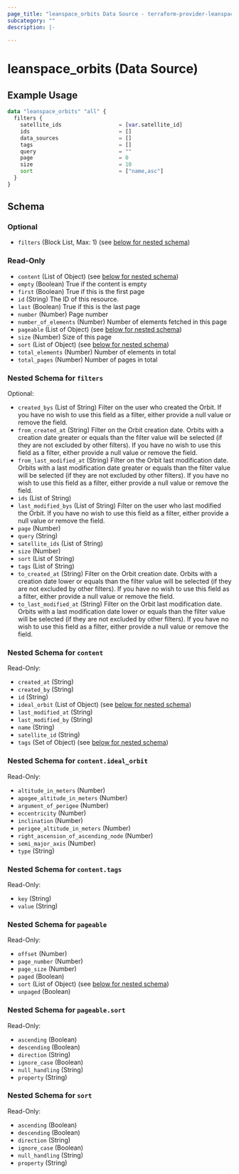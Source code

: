 ```yaml
---
page_title: "leanspace_orbits Data Source - terraform-provider-leanspace"
subcategory: ""
description: |-
  
---
```


# leanspace_orbits (Data Source)



## Example Usage

```terraform
data "leanspace_orbits" "all" {
  filters {
    satellite_ids                  = [var.satellite_id]
    ids                            = []
    data_sources                   = []
    tags                           = []
    query                          = ""
    page                           = 0
    size                           = 10
    sort                           = ["name,asc"]
  }
}
```

<!-- schema generated by tfplugindocs -->
## Schema

### Optional

- `filters` (Block List, Max: 1) (see [below for nested schema](#nestedblock--filters))

### Read-Only

- `content` (List of Object) (see [below for nested schema](#nestedatt--content))
- `empty` (Boolean) True if the content is empty
- `first` (Boolean) True if this is the first page
- `id` (String) The ID of this resource.
- `last` (Boolean) True if this is the last page
- `number` (Number) Page number
- `number_of_elements` (Number) Number of elements fetched in this page
- `pageable` (List of Object) (see [below for nested schema](#nestedatt--pageable))
- `size` (Number) Size of this page
- `sort` (List of Object) (see [below for nested schema](#nestedatt--sort))
- `total_elements` (Number) Number of elements in total
- `total_pages` (Number) Number of pages in total

<a id="nestedblock--filters"></a>
### Nested Schema for `filters`

Optional:

- `created_bys` (List of String) Filter on the user who created the Orbit. If you have no wish to use this field as a filter, either provide a null value or remove the field.
- `from_created_at` (String) Filter on the Orbit creation date. Orbits with a creation date greater or equals than the filter value will be selected (if they are not excluded by other filters). If you have no wish to use this field as a filter, either provide a null value or remove the field.
- `from_last_modified_at` (String) Filter on the Orbit last modification date. Orbits with a last modification date greater or equals than the filter value will be selected (if they are not excluded by other filters). If you have no wish to use this field as a filter, either provide a null value or remove the field.
- `ids` (List of String)
- `last_modified_bys` (List of String) Filter on the user who last modified the Orbit. If you have no wish to use this field as a filter, either provide a null value or remove the field.
- `page` (Number)
- `query` (String)
- `satellite_ids` (List of String)
- `size` (Number)
- `sort` (List of String)
- `tags` (List of String)
- `to_created_at` (String) Filter on the Orbit creation date. Orbits with a creation date lower or equals than the filter value will be selected (if they are not excluded by other filters). If you have no wish to use this field as a filter, either provide a null value or remove the field.
- `to_last_modified_at` (String) Filter on the Orbit last modification date. Orbits with a last modification date lower or equals than the filter value will be selected (if they are not excluded by other filters). If you have no wish to use this field as a filter, either provide a null value or remove the field.


<a id="nestedatt--content"></a>
### Nested Schema for `content`

Read-Only:

- `created_at` (String)
- `created_by` (String)
- `id` (String)
- `ideal_orbit` (List of Object) (see [below for nested schema](#nestedobjatt--content--ideal_orbit))
- `last_modified_at` (String)
- `last_modified_by` (String)
- `name` (String)
- `satellite_id` (String)
- `tags` (Set of Object) (see [below for nested schema](#nestedobjatt--content--tags))

<a id="nestedobjatt--content--ideal_orbit"></a>
### Nested Schema for `content.ideal_orbit`

Read-Only:

- `altitude_in_meters` (Number)
- `apogee_altitude_in_meters` (Number)
- `argument_of_perigee` (Number)
- `eccentricity` (Number)
- `inclination` (Number)
- `perigee_altitude_in_meters` (Number)
- `right_ascension_of_ascending_node` (Number)
- `semi_major_axis` (Number)
- `type` (String)


<a id="nestedobjatt--content--tags"></a>
### Nested Schema for `content.tags`

Read-Only:

- `key` (String)
- `value` (String)



<a id="nestedatt--pageable"></a>
### Nested Schema for `pageable`

Read-Only:

- `offset` (Number)
- `page_number` (Number)
- `page_size` (Number)
- `paged` (Boolean)
- `sort` (List of Object) (see [below for nested schema](#nestedobjatt--pageable--sort))
- `unpaged` (Boolean)

<a id="nestedobjatt--pageable--sort"></a>
### Nested Schema for `pageable.sort`

Read-Only:

- `ascending` (Boolean)
- `descending` (Boolean)
- `direction` (String)
- `ignore_case` (Boolean)
- `null_handling` (String)
- `property` (String)



<a id="nestedatt--sort"></a>
### Nested Schema for `sort`

Read-Only:

- `ascending` (Boolean)
- `descending` (Boolean)
- `direction` (String)
- `ignore_case` (Boolean)
- `null_handling` (String)
- `property` (String)
